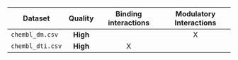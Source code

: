 | Dataset  | Quality | Binding interactions | Modulatory Interactions |
| --- | :---: | :---: | :---: |
| `chembl_dm.csv`  | **High** |  | X |
| `chembl_dti.csv` | **High** | X |  |
